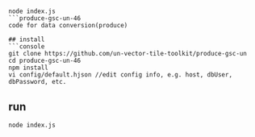 #  

```console
node index.js 
```produce-gsc-un-46
code for data conversion(produce)

## install
```console
git clone https://github.com/un-vector-tile-toolkit/produce-gsc-un
cd produce-gsc-un-46
npm install
vi config/default.hjson //edit config info, e.g. host, dbUser, dbPassword, etc.
```

## run
```console
node index.js
```  


